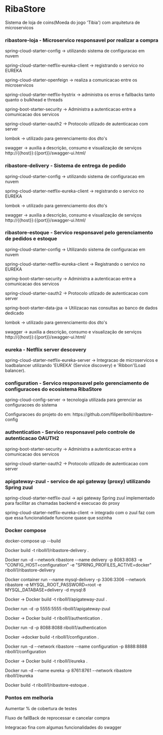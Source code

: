 <h1> RibaStore </h3>
Sistema de loja de coins(Moeda do jogo 'Tibia') com arquitetura de microservicos  


<h3> ribastore-loja - Microservico responsavel por realizar a compra </h3>

<p> spring-cloud-starter-config -> utilizando sistema de configuracao em nuvem </p>
<p> spring-cloud-starter-netflix-eureka-client -> registrando o servico no EUREKA </p>
<p> spring-cloud-starter-openfeign -> realiza a comunicacao entre os microservicos </p>
<p> spring-cloud-starter-netflix-hystrix -> administra os erros e fallbacks tanto quanto o bulkhead e threads</p>
<p> spring-boot-starter-security -> Administra a autenticacao entre a comunicacao dos servicos
<p> spring-cloud-starter-oauth2 -> Protocolo utlizado de autenticacao com server
<p> lombok -> utilizado para genrenciamento dos dto's </p>
<p> swagger -> auxilia a descrição, consumo e visualização de serviços http://{{host}}:{{port}}/swagger-ui.html/ </p>

 
<h3> ribastore-delivery - Sistema de entrega de pedido  </h3>

<p> spring-cloud-starter-config -> utilizando sistema de configuracao em nuvem </p>
<p> spring-cloud-starter-netflix-eureka-client -> registrando o servico no EUREKA </p>
<p> lombok -> utilizado para genrenciamento dos dto's </p>
<p> swagger -> auxilia a descrição, consumo e visualização de serviços http://{{host}}:{{port}}/swagger-ui.html/ </p>


<h3> ribastore-estoque - Servico responsavel pelo gerenciamento de pedidos e estoque  </h3>

<p> spring-cloud-starter-config -> Utilizando sistema de configuracao em nuvem </p>
<p> spring-cloud-starter-netflix-eureka-client -> Registrando o servico no EUREKA </p>
<p> spring-boot-starter-security -> Administra a autenticacao entre a comunicacao dos servicos
<p> spring-cloud-starter-oauth2 -> Protocolo utlizado de autenticacao com server
<p> spring-boot-starter-data-jpa -> Utilizacao nas consultas ao banco de dados dedicado
<p> lombok -> utilizado para genrenciamento dos dto's </p>
<p> swagger -> auxilia a descrição, consumo e visualização de serviços http://{{host}}:{{port}}/swagger-ui.html/ </p>


<h3> eureka - Netflix server descovery </h3>

<p> spring-cloud-starter-netflix-eureka-server -> Integracao de microservicos e loadbalancer utilizando 'EUREKA' (Service discovery) e 'Ribbon'(Load balancer).</p>

 
<h3>configuration - Servico responsavel pelo gerenciamento de configuracoes do ecosistema RibaStore  </h3>

<p> spring-cloud-config-server -> tecnologia utilizada para gerenciar as configuracoes do sistema </p>
<p> Configuracoes do projeto do em: https://github.com/filiperibolli/ribastore-config </p>


<h3> authentication - Servico responsavel pelo controle de autenticacao OAUTH2 </h3>
 
<p> spring-boot-starter-security -> Administra a autenticacao entre a comunicacao dos servicos </p>
<p> spring-cloud-starter-oauth2 -> Protocolo utlizado de autenticacao com server </p>


<h3>apigateway-zuul - servico de api gateway (proxy) utilizando Spring zuul </h3>

<p> spring-cloud-starter-netflix-zuul -> api gateway Spring zuul implementado para facilitar as chamadas backend e execucao do proxy</p>
<p> spring-cloud-starter-netflix-eureka-client -> integrado com o zuul faz com que essa funcionalidade funcione quase que sozinha </p>


<h3> Docker compose </h3>

<p> docker-compose up --build </p>

<p> Docker build -t ribolli1/ribastore-delivery . </p>
<p> Docker run -d --network ribastore --name delivery -p 8083:8083 -e "CONFIG_HOST=configuration" -e "SPRING_PROFILES_ACTIVE=docker" ribolli1/ribastore-delivery</p>
<p> Docker container run --name mysql-delivery -p 3306:3306 --network ribastore -e MYSQL_ROOT_PASSWORD=root -e MYSQL_DATABASE=delivery -d mysql:8 </p>
<p> Docker -> Docker build -t ribolli1/apigateway-zuul . </p>
<p> Docker run -d -p 5555:5555 ribolli1/apigateway-zuul </p>
<p> Docker -> Docker build -t ribolli1/authentication . </p>
<p> Docker run -d -p 8088:8088 ribolli1/authentication </p>
<p> Docker ->docker build -t ribolli1/configuration . </p>
<p> Docker run -d --network ribastore --name configuration -p 8888:8888 ribolli1/configuration </p>
<p> Docker -> Docker build -t ribolli1/eureka . </p>
<p> Docker run -d --name eureka -p 8761:8761 --network ribastore ribolli1/eureka</p>
<p> Docker build -t ribolli1/ribastore-estoque . </p>


<h3> Pontos em melhoria </h3>

<p> Aumentar % de cobertura de testes </p>
<p> Fluxo de fallBack de reprocessar e cancelar compra </p>
<p> Integracao fina com algumas funcionalidades do swagger </p>

